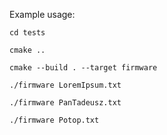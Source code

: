 Example usage:

`cd tests`

`cmake ..`

`cmake --build . --target firmware`

`./firmware LoremIpsum.txt`

`./firmware PanTadeusz.txt`

`./firmware Potop.txt`

